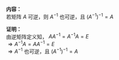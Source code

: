 **内容：**  
若矩阵 $A$ 可逆，则 $A^{-1}$ 也可逆，且 $(A^{-1})^{-1}=A$  
  
**证明：**  
由逆矩阵定义知， $AA^{-1}=A^{-1}A=E$  
 $\Rightarrow A^{-1}A=AA^{-1}=E$  
 $\Rightarrow A^{-1}$ 也可逆，且 $(A^{-1})^{-1}=A$  
